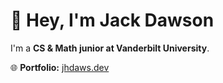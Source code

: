 # 👋 Hey, I'm Jack Dawson

I'm a **CS & Math junior at Vanderbilt University**. 

🌐 **Portfolio:** [jhdaws.dev](https://jhdaws.dev)

